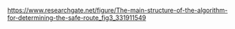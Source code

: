 https://www.researchgate.net/figure/The-main-structure-of-the-algorithm-for-determining-the-safe-route_fig3_331911549
